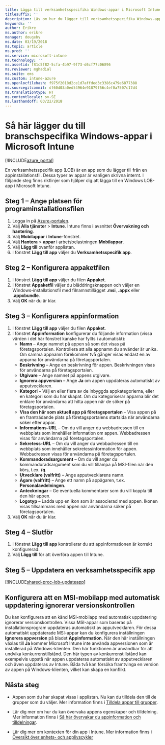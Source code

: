 ```yaml
---
title: Lägga till verksamhetsspecifika Windows-appar i Microsoft Intune
titlesuffix: ''
description: Läs om hur du lägger till verksamhetsspecifika Windows-appar (LOB) i Microsoft Intune.
keywords: ''
author: Erikre
ms.author: erikre
manager: dougeby
ms.date: 03/19/2018
ms.topic: article
ms.prod: ''
ms.service: microsoft-intune
ms.technology: ''
ms.assetid: f81c5f82-5cfa-4b97-9f73-d6cf77c06896
ms.reviewer: mghadial
ms.suite: ems
ms.custom: intune-azure
ms.openlocfilehash: f975f2018d2ce1d7affded3c3386c479e6877388
ms.sourcegitcommit: df60d03a0ed54964e91879f56c4ef0a7507c17d4
ms.translationtype: HT
ms.contentlocale: sv-SE
ms.lasthandoff: 03/22/2018
---
```

# <a name="how-to-add-windows-line-of-business-lob-apps-to-microsoft-intune"></a>Så här lägger du till branschspecifika Windows-appar i Microsoft Intune

[!INCLUDE[azure_portal](./includes/azure_portal.md)]

En verksamhetsspecifik app (LOB) är en app som du lägger till från en appinstallationsfil. Dessa typer av appar är vanligen skrivna internt. I följande steg finns riktlinjer som hjälper dig att lägga till en Windows LOB-app i Microsoft Intune.

## <a name="step-1---specify-the-software-setup-file"></a>Steg 1 – Ange platsen för programinstallationsfilen

1. Logga in på [Azure-portalen](https://portal.azure.com).
2. Välj **Alla tjänster** > **Intune**. Intune finns i avsnittet **Övervakning och hantering**.
3. Välj **Mobilappar** i **Intune**-fönstret.
4. Välj **Hantera** > **appar** i arbetsbelastningen **Mobilappar**.
5. Välj **Lägg till** ovanför applistan.
6. I fönstret **Lägg till app** väljer du **Verksamhetsspecifik app**.

## <a name="step-2---configure-the-app-package-file"></a>Steg 2 – Konfigurera appaketfilen

1. I fönstret **Lägg till app** väljer du filen **Appaket**.
2. I fönstret **Appaketfil** väljer du bläddringsknappen och väljer en Windows-installationsfil med filnamnstillägget **.msi**, **.appx** eller **.appxbundle**.
3. Välj **OK** när du är klar.


## <a name="step-3---configure-app-information"></a>Steg 3 – Konfigurera appinformation

1. I fönstret **Lägg till app** väljer du filen **Appaket**.
2. I fönstret **Appinformation** konfigurerar du följande information (vissa värden i det här fönstret kanske har fyllts i automatiskt):
    - **Namn** – Ange namnet på appen så som det visas på företagsportalen. Kontrollera att alla appnamn du använder är unika. Om samma appnamn förekommer två gånger visas endast en av apparna för användarna på företagsportalen.
    - **Beskrivning** – Ange en beskrivning för appen. Beskrivningen visas för användarna på företagsportalen.
    - **Utgivare** – Ange namnet på appens utgivare.
    - **Ignorera appversion** – Ange **Ja** om appen uppdateras automatiskt av apputvecklaren.
    - **Kategori** – Välj en eller flera av de inbyggda appkategorierna, eller en kategori som du har skapat. Om du kategoriserar apparna blir det enklare för användarna att hitta appen när de söker på företagsportalen.
    - **Visa den här som aktuell app på företagsportalen** – Visa appen på en framträdande plats på företagsportalens startsida när användarna söker efter appar.
    - **Informations-URL** – Om du vill anger du webbadressen till en webbplats som innehåller information om appen. Webbadressen visas för användarna på företagsportalen.
    - **Sekretess-URL** – Om du vill anger du webbadressen till en webbplats som innehåller sekretessinformation för appen. Webbadressen visas för användarna på företagsportalen.
    - **Kommandoradsargument** – Om du vill anger du kommandoradsargument som du vill tillämpa på MSI-filen när den körs, t.ex. **/q**.
    - **Utvecklare (valfritt)** – Ange apputvecklarens namn.
    - **Ägare (valfritt)** – Ange ett namn på appägaren, t.ex. **Personalavdelningen**.
    - **Anteckningar** – Ge eventuella kommentarer som du vill koppla till den här appen.
    - **Logotyp** – Ladda upp en ikon som är associerad med appen. Ikonen visas tillsammans med appen när användarna söker på företagsportalen.
3. Välj **OK** när du är klar.

## <a name="step-4---finish-up"></a>Steg 4 – Slutför

1. I fönstret **Lägg till app** kontrollerar du att appinformationen är korrekt konfigurerad.
2. Välj **Lägg till** för att överföra appen till Intune.

## <a name="step-5---update-a-line-of-business-app"></a>Steg 5 – Uppdatera en verksamhetsspecifik app

[!INCLUDE[shared-proc-lob-updateapp](./includes/shared-proc-lob-updateapp.md)]

## <a name="configuring-a-self-updating-mobile-msi-app-to-ignore-the-version-check-process"></a>Konfigurera att en MSI-mobilapp med automatisk uppdatering ignorerar versionskontrollen

Du kan konfigurera att en känd MSI-mobilapp med automatisk uppdatering ignorerar versionskontrollen. Vissa MSI-appar som baseras på installationsprogram uppdateras automatiskt av apputvecklaren. För dessa automatiskt uppdaterade MSI-appar kan du konfigurera inställningen **Ignorera appversion** på bladet **Appinformation**. När den här inställningen växlas till **Ja** kommer Microsoft Intune inte använda appversionen som är installerad på Windows-klienten. Den här funktionen är användbar för att undvika konkurrenstillstånd. Den här typen av konkurrenstillstånd kan exempelvis uppstå när appen uppdateras automatiskt av apputvecklaren och även uppdateras av Intune. Båda två kan försöka framtvinga en version av appen på Windows-klienten, vilket kan skapa en konflikt.

## <a name="next-steps"></a>Nästa steg

- Appen som du har skapat visas i applistan. Nu kan du tilldela den till de grupper som du väljer. Mer information finns i [Tilldela appar till grupper](apps-deploy.md).

- Lär dig mer om hur du kan övervaka appens egenskaper och tilldelning. Mer information finns i [Så här övervakar du appinformation och tilldelningar](apps-monitor.md).

- Lär dig mer om kontexten för din app i Intune. Mer information finns i [Översikt över enhets- och applivscykler](introduction-device-app-lifecycles.md)
